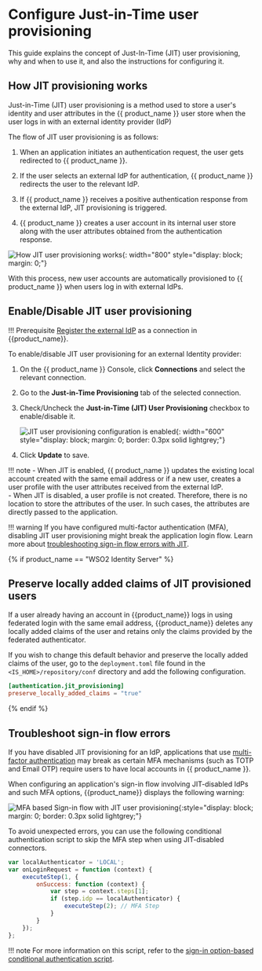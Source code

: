 # Configure Just-in-Time user provisioning

This guide explains the concept of Just-In-Time (JIT) user provisioning, why and when to use it, and also the instructions for configuring it.

## How JIT provisioning works

Just-in-Time (JIT) user provisioning is a method used to store a user's identity and user attributes in the {{ product_name }} user store when the user logs in with an external identity provider (IdP)

The flow of JIT user provisioning is as follows:

1. When an application initiates an authentication request, the user gets redirected to {{ product_name }}.

2. If the user selects an external IdP for authentication, {{ product_name }} redirects the user to the relevant IdP.

3. If {{ product_name }} receives a positive authentication response from the external IdP, JIT provisioning is triggered.

4. {{ product_name }} creates a user account in its internal user store along with the user attributes obtained from the authentication response.

![How JIT user provisioning works]({{base_path}}/assets/img/guides/jit-provisioning/how-jit-works.png){: width="800" style="display: block; margin: 0;"}

With this process, new user accounts are automatically provisioned to {{ product_name }} when users log in with external IdPs.


## Enable/Disable JIT user provisioning

!!! Prerequisite
    [Register the external IdP]({{base_path}}/guides/authentication/federated-login/) as a connection in {{product_name}}.

To enable/disable JIT user provisioning for an external Identity provider:

1. On the {{ product_name }} Console, click **Connections** and select the relevant connection.

2. Go to the **Just-in-Time Provisioning** tab of the selected connection.

3. Check/Uncheck the **Just-in-Time (JIT) User Provisioning** checkbox to enable/disable it.

    ![JIT user provisioning configuration is enabled]({{base_path}}/assets/img/guides/jit-provisioning/jit-enabled.png){: width="600" style="display: block; margin: 0; border: 0.3px solid lightgrey;"}

4. Click **Update** to save.

!!! note
    - When JIT is enabled, {{ product_name }} updates the existing local account created with the same email address or if a new user, creates a user profile with the user attributes received from the external IdP.
    <br />
    - When JIT is disabled, a user profile is not created. Therefore, there is no location to store the attributes of the user. In such cases, the attributes are directly passed to the application.

!!! warning
    If you have configured multi-factor authentication (MFA), disabling JIT user provisioning might break the application login flow. Learn more about [troubleshooting sign-in flow errors with JIT](#troubleshoot-sign-in-flow-errors).

{% if product_name == "WSO2 Identity Server" %}
## Preserve locally added claims of JIT provisioned users

If a user already having an account in {{product_name}} logs in using federated login with the same email address, {{product_name}} deletes any locally added claims of the user and retains only the claims provided by the federated authenticator.

If you wish to change this default behavior and preserve the locally added claims of the user, go to the `deployment.toml` file found in the `<IS_HOME>/repository/conf` directory and add the following configuration.

``` toml
[authentication.jit_provisioning]
preserve_locally_added_claims = "true"
```
{% endif %}

## Troubleshoot sign-in flow errors

If you have disabled JIT provisioning for an IdP, applications that use [multi-factor authentication]({{base_path}}/guides/authentication/mfa/) may break as certain MFA mechanisms (such as TOTP and Email OTP) require users to have local accounts in {{ product_name }}.

When configuring an application's sign-in flow involving JIT-disabled IdPs and such MFA options, {{product_name}} displays the following warning:

![MFA based Sign-in flow with JIT user provisioning]({{base_path}}/assets/img/guides/jit-provisioning/jit-mfa-conflict.png){:style="display: block; margin: 0; border: 0.3px solid lightgrey;"}

To avoid unexpected errors, you can use the following conditional authentication script to skip the MFA step when using JIT-disabled connectors.

```js
var localAuthenticator = 'LOCAL';
var onLoginRequest = function (context) {
    executeStep(1, {
        onSuccess: function (context) {
            var step = context.steps[1];
            if (step.idp == localAuthenticator) {
                executeStep(2); // MFA Step
            }
        }
    });
};
```

!!! note
    For more information on this script, refer to the [sign-in option-based conditional authentication script]({{base_path}}/guides/authentication/conditional-auth/sign-in-option-based-template/#how-it-works).
